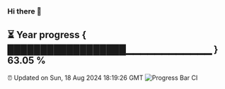 ### Hi there 👋
⏳ Year progress { ██████████████████▁▁▁▁▁▁▁▁▁▁▁▁ } 63.05 %
---
⏰ Updated on Sun, 18 Aug 2024 18:19:26 GMT
![Progress Bar CI](https://github.com/liununu/liununu/workflows/Progress%20Bar%20CI/badge.svg)
